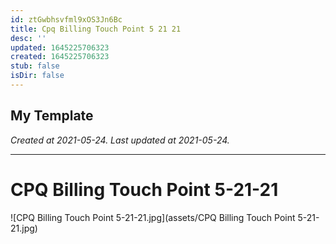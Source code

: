 ```yaml
---
id: ztGwbhsvfml9xOS3Jn6Bc
title: Cpq Billing Touch Point 5 21 21
desc: ''
updated: 1645225706323
created: 1645225706323
stub: false
isDir: false
---
```

My Template
---

_Created at 2021-05-24._
_Last updated at 2021-05-24._




---

# CPQ Billing Touch Point 5-21-21


![CPQ Billing Touch Point 5-21-21.jpg](assets/CPQ Billing Touch Point 5-21-21.jpg)

